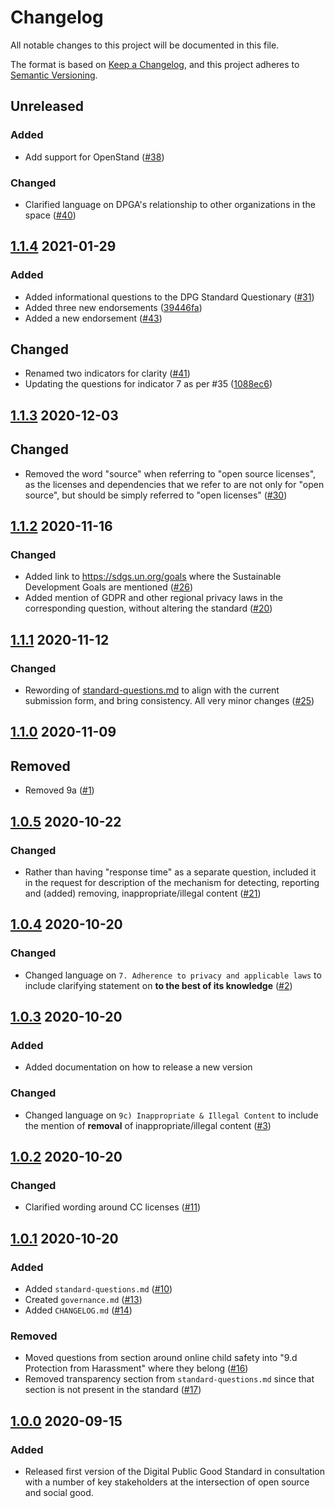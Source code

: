 # Changelog
All notable changes to this project will be documented in this file.

The format is based on [Keep a Changelog](https://keepachangelog.com/en/1.0.0/),
and this project adheres to [Semantic Versioning](https://semver.org/spec/v2.0.0.html).

## Unreleased

### Added

- Add support for OpenStand ([#38](https://github.com/DPGAlliance/DPG-Standard/pull/38))

### Changed

- Clarified language on DPGA's relationship to other organizations in the space  ([#40](https://github.com/DPGAlliance/DPG-Standard/pull/40))

## [1.1.4] 2021-01-29

### Added

- Added informational questions to the DPG Standard Questionary ([#31](https://github.com/DPGAlliance/DPG-Standard/pull/31))
- Added three new endorsements ([39446fa](https://github.com/DPGAlliance/DPG-Standard/commit/39446fa415f0260c5bd92e40aa37b16b52398551))
- Added a new endorsement ([#43](https://github.com/DPGAlliance/DPG-Standard/pull/43))

## Changed

- Renamed two indicators for clarity ([#41](https://github.com/DPGAlliance/DPG-Standard/pull/41))
- Updating the questions for indicator 7 as per #35 ([1088ec6](https://github.com/DPGAlliance/DPG-Standard/commit/1088ec6a94e3070c8ed8ecbe5f33cb179766384a))

## [1.1.3] 2020-12-03

## Changed

- Removed the word "source" when referring to "open source licenses", as the licenses and dependencies that we refer to are not only for "open source", but should be simply referred to "open licenses" ([#30](https://github.com/DPGAlliance/DPG-Standard/pull/26))

## [1.1.2] 2020-11-16

### Changed

- Added link to https://sdgs.un.org/goals where the Sustainable Development Goals are mentioned ([#26](https://github.com/DPGAlliance/DPG-Standard/pull/26))
- Added mention of GDPR and other regional privacy laws in the corresponding question, without altering the standard ([#20](https://github.com/DPGAlliance/DPG-Standard/pull/20))

## [1.1.1] 2020-11-12

### Changed

- Rewording of [standard-questions.md](https://github.com/DPGAlliance/DPG-Standard/blob/master/standard-questions.md) to align with the current submission form, and bring consistency. All very minor changes ([#25](https://github.com/DPGAlliance/DPG-Standard/pull/25))

## [1.1.0] 2020-11-09

## Removed

- Removed 9a ([#1](https://github.com/DPGAlliance/DPG-Standard/pull/1))

## [1.0.5] 2020-10-22

### Changed

- Rather than having "response time" as a separate question, included it in the request for description of the mechanism for detecting, reporting and (added) removing, inappropriate/illegal content ([#21](https://github.com/DPGAlliance/DPG-Standard/pull/21))

## [1.0.4] 2020-10-20

### Changed

- Changed language on `7. Adherence to privacy and applicable laws` to include clarifying statement on **to the best of its knowledge** ([#2](https://github.com/DPGAlliance/DPG-Standard/pull/2))

## [1.0.3] 2020-10-20

### Added
- Added documentation on how to release a new version

### Changed 
- Changed language on `9c) Inappropriate & Illegal Content` to include the mention of **removal** of inappropriate/illegal content ([#3](https://github.com/DPGAlliance/DPG-Standard/pull/3))

## [1.0.2] 2020-10-20

### Changed
- Clarified wording around CC licenses ([#11](https://github.com/DPGAlliance/DPG-Standard/pull/11))

## [1.0.1] 2020-10-20

### Added
- Added `standard-questions.md` ([#10](https://github.com/DPGAlliance/DPG-Standard/pull/10))
- Created `governance.md` ([#13](https://github.com/DPGAlliance/DPG-Standard/pull/13))
- Added `CHANGELOG.md` ([#14](https://github.com/DPGAlliance/DPG-Standard/pull/14))

### Removed
- Moved questions from section around online child safety into "9.d Protection from Harassment" where they belong ([#16](https://github.com/DPGAlliance/DPG-Standard/pull/16))
- Removed transparency section from `standard-questions.md` since that section is not present in the standard ([#17](https://github.com/DPGAlliance/DPG-Standard/pull/17))

## [1.0.0] 2020-09-15

### Added
- Released first version of the Digital Public Good Standard in consultation with a number of key stakeholders at the intersection of open source and social good.

[1.1.4]: https://github.com/DPGAlliance/DPG-Standard/compare/v1.1.3...v1.1.4
[1.1.3]: https://github.com/DPGAlliance/DPG-Standard/compare/v1.1.2...v1.1.3
[1.1.2]: https://github.com/DPGAlliance/DPG-Standard/compare/v1.1.1...v1.1.2
[1.1.1]: https://github.com/DPGAlliance/DPG-Standard/compare/v1.1.0...v1.1.1
[1.1.0]: https://github.com/DPGAlliance/DPG-Standard/compare/v1.0.5...v1.1.0
[1.0.5]: https://github.com/DPGAlliance/DPG-Standard/compare/v1.0.4...v1.0.5
[1.0.4]: https://github.com/DPGAlliance/DPG-Standard/compare/v1.0.3...v1.0.4
[1.0.3]: https://github.com/DPGAlliance/DPG-Standard/compare/v1.0.2...v1.0.3
[1.0.2]: https://github.com/DPGAlliance/DPG-Standard/compare/v1.0.1...v1.0.2
[1.0.1]: https://github.com/DPGAlliance/DPG-Standard/compare/v1.0.0...v1.0.1
[1.0.0]: https://github.com/DPGAlliance/DPG-Standard/releases/tag/v1.0.0
